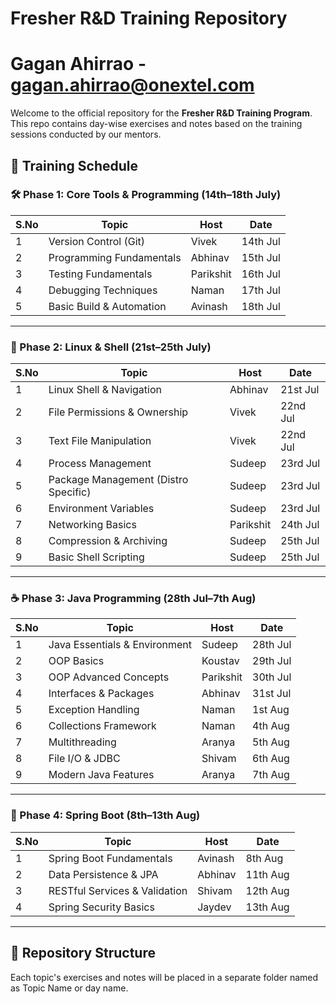 # Fresher R&D Training Repository

# Gagan Ahirrao - gagan.ahirrao@onextel.com

Welcome to the official repository for the **Fresher R&D Training Program**. This repo contains day-wise exercises and notes based on the training sessions conducted by our mentors.



## 📅 Training Schedule

### 🛠️ Phase 1: Core Tools & Programming (14th–18th July)
| S.No | Topic                     | Host      | Date       |
|------|---------------------------|-----------|------------|
| 1    | Version Control (Git)     | Vivek     | 14th Jul   |
| 2    | Programming Fundamentals  | Abhinav   | 15th Jul   |
| 3    | Testing Fundamentals      | Parikshit | 16th Jul   |
| 4    | Debugging Techniques      | Naman     | 17th Jul   |
| 5    | Basic Build & Automation  | Avinash   | 18th Jul   |

---

### 🐧 Phase 2: Linux & Shell (21st–25th July)
| S.No | Topic                               | Host      | Date       |
|------|-------------------------------------|-----------|------------|
| 1    | Linux Shell & Navigation            | Abhinav   | 21st Jul   |
| 2    | File Permissions & Ownership        | Vivek     | 22nd Jul   |
| 3    | Text File Manipulation              | Vivek     | 22nd Jul   |
| 4    | Process Management                  | Sudeep    | 23rd Jul   |
| 5    | Package Management (Distro Specific)| Sudeep    | 23rd Jul   |
| 6    | Environment Variables               | Sudeep    | 23rd Jul   |
| 7    | Networking Basics                   | Parikshit | 24th Jul   |
| 8    | Compression & Archiving             | Sudeep    | 25th Jul   |
| 9    | Basic Shell Scripting               | Sudeep    | 25th Jul   |

---

### ☕ Phase 3: Java Programming (28th Jul–7th Aug)
| S.No | Topic                           | Host      | Date       |
|------|---------------------------------|-----------|------------|
| 1    | Java Essentials & Environment   | Sudeep    | 28th Jul   |
| 2    | OOP Basics                      | Koustav   | 29th Jul   |
| 3    | OOP Advanced Concepts           | Parikshit | 30th Jul   |
| 4    | Interfaces & Packages           | Abhinav   | 31st Jul   |
| 5    | Exception Handling              | Naman     | 1st Aug    |
| 6    | Collections Framework           | Naman     | 4th Aug    |
| 7    | Multithreading                  | Aranya    | 5th Aug    |
| 8    | File I/O & JDBC                 | Shivam    | 6th Aug    |
| 9    | Modern Java Features            | Aranya    | 7th Aug    |

---

### 🌱 Phase 4: Spring Boot (8th–13th Aug)
| S.No | Topic                          | Host      | Date       |
|------|--------------------------------|-----------|------------|
| 1    | Spring Boot Fundamentals       | Avinash   | 8th Aug    |
| 2    | Data Persistence & JPA         | Abhinav   | 11th Aug   |
| 3    | RESTful Services & Validation  | Shivam    | 12th Aug   |
| 4    | Spring Security Basics         | Jaydev    | 13th Aug   |

---

## 📁 Repository Structure

Each topic's exercises and notes will be placed in a separate folder named as Topic Name or day name.